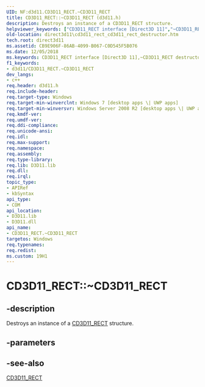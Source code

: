 ```yaml
---
UID: NF:d3d11.CD3D11_RECT.~CD3D11_RECT
title: CD3D11_RECT::~CD3D11_RECT (d3d11.h)
description: Destroys an instance of a CD3D11_RECT structure.
helpviewer_keywords: ["CD3D11_RECT interface [Direct3D 11]","~CD3D11_RECT destructor","CD3D11_RECT.~CD3D11_RECT","CD3D11_RECT::~CD3D11_RECT","CD3D11_RECT::~CD3D11_RECT()","d3d11/CD3D11_RECT::~CD3D11_RECT","direct3d11.cd3d11_rect_cd3d11_rect_destructor","~CD3D11_RECT","~CD3D11_RECT destructor [Direct3D 11]","~CD3D11_RECT destructor [Direct3D 11]","CD3D11_RECT interface"]
old-location: direct3d11\cd3d11_rect_cd3d11_rect_destructor.htm
tech.root: direct3d11
ms.assetid: CB9E906F-86AB-4099-B067-C0D545F5B076
ms.date: 12/05/2018
ms.keywords: CD3D11_RECT interface [Direct3D 11],~CD3D11_RECT destructor, CD3D11_RECT.~CD3D11_RECT, CD3D11_RECT::~CD3D11_RECT, CD3D11_RECT::~CD3D11_RECT(), d3d11/CD3D11_RECT::~CD3D11_RECT, direct3d11.cd3d11_rect_cd3d11_rect_destructor, ~CD3D11_RECT, ~CD3D11_RECT destructor [Direct3D 11], ~CD3D11_RECT destructor [Direct3D 11],CD3D11_RECT interface
f1_keywords:
- d3d11/CD3D11_RECT.~CD3D11_RECT
dev_langs:
- c++
req.header: d3d11.h
req.include-header: 
req.target-type: Windows
req.target-min-winverclnt: Windows 7 [desktop apps \| UWP apps]
req.target-min-winversvr: Windows Server 2008 R2 [desktop apps \| UWP apps]
req.kmdf-ver: 
req.umdf-ver: 
req.ddi-compliance: 
req.unicode-ansi: 
req.idl: 
req.max-support: 
req.namespace: 
req.assembly: 
req.type-library: 
req.lib: D3D11.lib
req.dll: 
req.irql: 
topic_type:
- APIRef
- kbSyntax
api_type:
- COM
api_location:
- D3D11.lib
- D3D11.dll
api_name:
- CD3D11_RECT.~CD3D11_RECT
targetos: Windows
req.typenames: 
req.redist: 
ms.custom: 19H1
---
```


# CD3D11_RECT::~CD3D11_RECT


## -description


Destroys an instance of a <a href="https://msdn.microsoft.com/737B47A3-E609-48E4-A0B6-017206E500B1">CD3D11_RECT</a> structure.


## -parameters


## -see-also




<a href="https://msdn.microsoft.com/737B47A3-E609-48E4-A0B6-017206E500B1">CD3D11_RECT</a>
 

 

